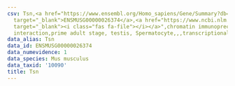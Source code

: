 ```yaml
---
csv: Tsn,<a href="https://www.ensembl.org/Homo_sapiens/Gene/Summary?db=core;g=ENSMUSG00000026374"
  target="_blank">ENSMUSG00000026374</a>,<a href="https://www.ncbi.nlm.nih.gov/pubmed/25450459"
  target="_blank"><i class="fas fa-file"></i></a>",chromatin immunoprecipitation assay,direct
  interaction,prime adult stage, testis, Spermatocyte,,,transcriptional regulation,
data_alias: Tsn
data_id: ENSMUSG00000026374
data_numevidence: 1
data_species: Mus musculus
data_taxid: '10090'
title: Tsn
---
```

